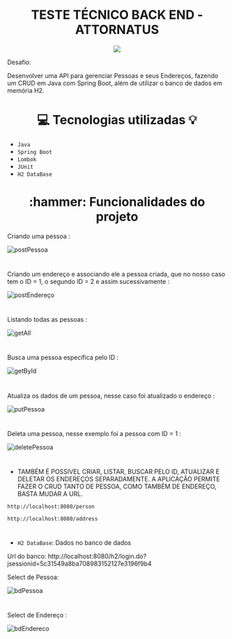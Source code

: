 <h1 align="center"> TESTE TÉCNICO BACK END - ATTORNATUS </h1>
<p align="center">
<img src="http://img.shields.io/static/v1?label=STATUS&message=CONCLUIDO&color=GREEN&style=for-the-badge"/>
</p>


Desafio: 

Desenvolver uma API para gerenciar Pessoas e seus Endereços, fazendo um CRUD em Java com Spring Boot,
além de utilizar o banco de dados em memória H2.
#

<h1 align="center"> 💻  Tecnologias utilizadas 💡 </h1>

* `Java`
* `Spring Boot`
* `Lombok`
* `JUnit`
* `H2 DataBase`
#

<h1 align="center"> :hammer: Funcionalidades do projeto </h1>

   Criando uma pessoa :
   
![postPessoa](https://user-images.githubusercontent.com/69120175/212985965-9fab32c8-dd90-4137-a2cb-37921240084a.png)
#
Criando um endereço e associando ele a pessoa criada, que no nosso caso tem o ID = 1, o segundo ID = 2 e assim sucessivamente :

![postEndereço](https://user-images.githubusercontent.com/69120175/212986676-8ddb73ef-e882-444a-9125-510c65435371.png)
#
Listando todas as pessoas :

![getAll](https://user-images.githubusercontent.com/69120175/212988263-8a2e32ba-f511-4dc7-90be-8209602b18f0.png)
#
Busca uma pessoa específica pelo ID :

![getById](https://user-images.githubusercontent.com/69120175/212988956-1236370f-efff-49a2-b4d4-6e97269e4111.png)
#
Atualiza os dados de um pessoa, nesse caso foi atualizado o endereço :

![putPessoa](https://user-images.githubusercontent.com/69120175/212990283-3cefcd80-39c8-4682-8897-a67e23404937.png)
#
Deleta uma pessoa, nesse exemplo foi a pessoa com ID = 1 :

![deletePessoa](https://user-images.githubusercontent.com/69120175/212991614-1c274285-825b-4038-ae87-01d2a9ac4c42.png)
#

* TAMBÉM É POSSIVEL CRIAR, LISTAR, BUSCAR PELO ID, ATUALIZAR E DELETAR OS ENDEREÇOS SEPARADAMENTE.
A APLICAÇÃO PERMITE FAZER O CRUD TANTO DE PESSOA, COMO TAMBÉM DE ENDEREÇO, BASTA MUDAR A URL. 

`http://localhost:8080/person`

`http://localhost:8080/address`
#


- `H2 DataBase`: Dados no banco de dados 

Url do banco: http://localhost:8080/h2/login.do?jsessionid=5c31549a8ba708983152127e3196f9b4 

Select de Pessoa:

![bdPessoa](https://user-images.githubusercontent.com/69120175/212996251-bb0df773-c185-45d7-827c-2857816262aa.png)
#
Select de Endereço :

![bdEndereco](https://user-images.githubusercontent.com/69120175/212996719-5c832af1-1eae-4612-89fa-f23a771a648f.png)












